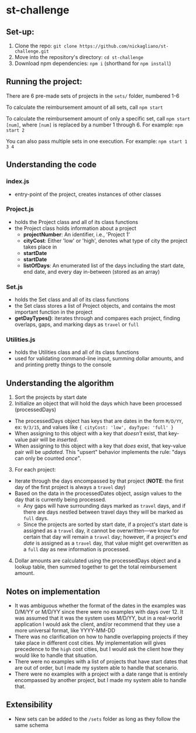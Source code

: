 # st-challenge

## Set-up:
1) Clone the repo: `git clone https://github.com/nickagliano/st-challenge.git`
2) Move into the repository's directory: `cd st-challenge`
3) Download npm dependencies: `npm i` (shorthand for `npm install`)


## Running the project:
There are 6 pre-made sets of projects in the `sets/` folder, numbered 1-6

To calculate the reimbursement amount of all sets, call
`npm start`

To calculate the reimbursement amount of only a specific set, call 
`npm start [num]`, where `[num]` is replaced by a number 1 through 6. For example: `npm start 2`

You can also pass multiple sets in one execution. For example: `npm start 1 3 4`

## Understanding the code

### index.js
- entry-point of the project, creates instances of other classes

### Project.js
- holds the Project class and all of its class functions
- the Project class holds information about a project
  - **projectNumber**: An identifier, i.e., 'Project 1'
  - **cityCost**: Either 'low' or 'high', denotes what type of city the project takes place in
  - **startDate**
  - **startDate**
  - **listOfDays**: An enumerated list of the days including the start date, end date, and every day in-between (stored as an array)
  
### Set.js
- holds the Set class and all of its class functions
- the Set class stores a list of Project objects, and contains the most important function in the project
- **getDayTypes()**: iterates through and compares each project, finding overlaps, gaps, and marking days as `travel` or `full`

### Utilities.js
- holds the Utilities class and all of its class functions
- used for validating command-line input, summing dollar amounts, and and printing pretty things to the console

## Understanding the algorithm
1) Sort the projects by start date
2) Initialize an object that will hold the days which have been processed (processedDays)
  - The processedDays object has keys that are dates in the form `M/D/YY`, ex: `9/3/15`, and values like `{ cityCost: 'low', dayType: 'full' }`
  - When assigning to this object with a key that *doesn't* exist, that key-value pair will be *inserted*.
  - When assigning to this object with a key that *does* exist, that key-value pair will be *updated*. This "upsert" behavior implements the rule: "days can only be counted *once*".
3) For each project:
  - Iterate through the days encompassed by that project (**NOTE**: the first day of the first project is always a `travel` day)
  - Based on the data in the processedDates object, assign values to the day that is currently being processed. 
    - Any gaps will have surrounding days marked as `travel` days, and if there are days nestled between travel days they will be marked as `full` days.
    - Since the projects are sorted by start date, if a project's start date is assigned as a `travel` day, it cannot be overwritten—we know for certain that day will remain a `travel` day; however, if a project's *end date* is assigned as a `travel` day, that value might get overwritten as a `full` day as new information is processed.
4) Dollar amounts are calculated using the processedDays object and a lookup table, then summed together to get the total reimbursement amount.
    
## Notes on implementation
- It was ambiguous whether the format of the dates in the examples was D/M/YY or M/D/YY since there were no examples with days over 12. It was assumed that it was the system uses M/D/YY, but in a real-world application I would ask the client, and/or recommend that they use a more universal format, like YYYY-MM-DD
- There was no clarification on how to handle overlapping projects if they take place in different cost cities. My implementation will gives precedence to the `high` cost cities, but I would ask the client how they would like to handle that situation.
- There were no examples with a list of projects that have start dates that are out of order, but I made my system able to handle that scenario.
- There were no examples with a project with a date range that is entirely encompassed by another project, but I made my system able to handle that.

## Extensibility
- New sets can be added to the `/sets` folder as long as they follow the same schema
